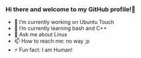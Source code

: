 ### Hi there and welcome to my GitHub profile!👋

- 🔭 I’m currently working on Ubuntu Touch
- 🌱 I’m currently learning bash and C++
- 💬 Ask me about Linux
- 📫 How to reach me: no way ;p
- ⚡ Fun fact: I am Human!

